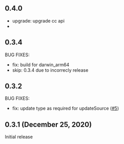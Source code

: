 ## 0.4.0
* upgrade: upgrade cc api
* 
## 0.3.4

BUG FIXES:
* fix: build for darwin_arm64
* skip: 0.3.4 due to incorrecly release

## 0.3.2

BUG FIXES:
* fix: update type as required for updateSource ([#5](https://github.com/OpenAxon/terraform-provider-identitynow/pull/5))

## 0.3.1 (December 25, 2020)

Initial release
